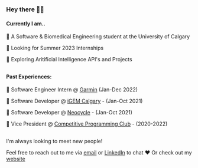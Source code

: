 ### Hey there 👋😄

#### **Currently I am..**
💯 A Software & Biomedical Engineering student at the University of Calgary

🚀 Looking for Summer 2023 Internships

🌄 Exploring Aritificial Intelligence API's and Projects
##
#### **Past Experiences:**
🏢 Software Engineer Intern @ [Garmin](https://www.garmin.com/en-CA/) (Jan-Dec 2022)

🏢 Software Developer @ [iGEM Calgary](https://igemcalgary.ca/) - (Jan-Oct 2021)

🏢 Software Developer @ [Neocycle](https://2021.igem.org/Team:Calgary) - (Jan-Oct 2021)

🏢 Vice President @ [Competitive Programming Club](https://cpc.cpsc.ucalgary.ca/) - (2020-2022)

## 
I'm always looking to meet new people!  

Feel free to reach out to me via [email](mailto:jonathanchongyyc@gmail.com) or [LinkedIn](https://www.linkedin.com/in/jonathanchongyyc) to chat ❤️
Or check out my [website](https://jonathanchong.ca)
